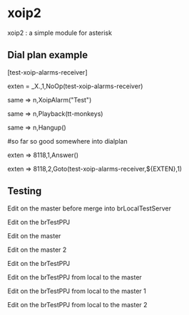 xoip2
=====

xoip2 : a simple module for asterisk


Dial plan example 
--------------
[test-xoip-alarms-receiver]

exten = _X.,1,NoOp(test-xoip-alarms-receiver)

same => n,XoipAlarm("Test")

same => n,Playback(tt-monkeys)

same => n,Hangup()

#so far so good somewhere into dialplan

exten => 8118,1,Answer()

exten => 8118,2,Goto(test-xoip-alarms-receiver,${EXTEN},1)

Testing
------------
Edit on the master before merge into brLocalTestServer

Edit on the brTestPPJ

Edit on the master

Edit on the master 2

Edit on the brTestPPJ

Edit on the brTestPPJ from local to the master

Edit on the brTestPPJ from local to the master 1

Edit on the brTestPPJ from local to the master 2

